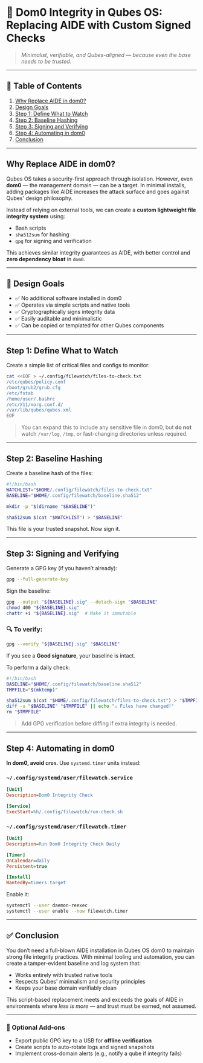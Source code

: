 
# 🔐 Dom0 Integrity in Qubes OS: Replacing AIDE with Custom Signed Checks

> *Minimalist, verifiable, and Qubes-aligned — because even the base needs to be trusted.*

---

## 🧭 Table of Contents

1. [Why Replace AIDE in dom0?](#why-replace-aide-in-dom0)
2. [Design Goals](#design-goals)
3. [Step 1: Define What to Watch](#step-1-define-what-to-watch)
4. [Step 2: Baseline Hashing](#step-2-baseline-hashing)
5. [Step 3: Signing and Verifying](#step-3-signing-and-verifying)
6. [Step 4: Automating in dom0](#step-4-automating-in-dom0)
7. [Conclusion](#conclusion)

---

## Why Replace AIDE in dom0?

Qubes OS takes a security-first approach through isolation. However, even **dom0** — the management domain — can be a target. In minimal installs, adding packages like AIDE increases the attack surface and goes against Qubes' design philosophy.

Instead of relying on external tools, we can create a **custom lightweight file integrity system** using:

* Bash scripts
* `sha512sum` for hashing
* `gpg` for signing and verification

This achieves similar integrity guarantees as AIDE, with better control and **zero dependency bloat** in `dom0`.

---

## 🎯 Design Goals

* ✅ No additional software installed in dom0
* ✅ Operates via simple scripts and native tools
* ✅ Cryptographically signs integrity data
* ✅ Easily auditable and minimalistic
* ✅ Can be copied or templated for other Qubes components

---

## Step 1: Define What to Watch

Create a simple list of critical files and configs to monitor:

```bash
cat <<EOF > ~/.config/filewatch/files-to-check.txt
/etc/qubes/policy.conf
/boot/grub2/grub.cfg
/etc/fstab
/home/user/.bashrc
/etc/X11/xorg.conf.d/
/var/lib/qubes/qubes.xml
EOF
```

> You can expand this to include any sensitive file in dom0, but **do not** watch `/var/log`, `/tmp`, or fast-changing directories unless required.

---

## Step 2: Baseline Hashing

Create a baseline hash of the files:

```bash
#!/bin/bash
WATCHLIST="$HOME/.config/filewatch/files-to-check.txt"
BASELINE="$HOME/.config/filewatch/baseline.sha512"

mkdir -p "$(dirname "$BASELINE")"

sha512sum $(cat "$WATCHLIST") > "$BASELINE"
```

This file is your trusted snapshot. Now sign it.

---

## Step 3: Signing and Verifying

Generate a GPG key (if you haven’t already):

```bash
gpg --full-generate-key
```

Sign the baseline:

```bash
gpg --output "${BASELINE}.sig" --detach-sign "$BASELINE"
chmod 400 "${BASELINE}.sig"
chattr +i "${BASELINE}.sig"  # Make it immutable
```

### 🔍 To verify:

```bash
gpg --verify "${BASELINE}.sig" "$BASELINE"
```

If you see a **Good signature**, your baseline is intact.

To perform a daily check:

```bash
#!/bin/bash
BASELINE="$HOME/.config/filewatch/baseline.sha512"
TMPFILE="$(mktemp)"

sha512sum $(cat "$HOME/.config/filewatch/files-to-check.txt") > "$TMPFILE"
diff -u "$BASELINE" "$TMPFILE" || echo "⚠️ Files have changed!"
rm "$TMPFILE"
```

> Add GPG verification before diffing if extra integrity is needed.

---

## Step 4: Automating in dom0

**In dom0, avoid `cron`.** Use `systemd.timer` units instead:

### `~/.config/systemd/user/filewatch.service`

```ini
[Unit]
Description=Dom0 Integrity Check

[Service]
ExecStart=%h/.config/filewatch/run-check.sh
```

### `~/.config/systemd/user/filewatch.timer`

```ini
[Unit]
Description=Run Dom0 Integrity Check Daily

[Timer]
OnCalendar=daily
Persistent=true

[Install]
WantedBy=timers.target
```

Enable it:

```bash
systemctl --user daemon-reexec
systemctl --user enable --now filewatch.timer
```

---

## ✅ Conclusion

You don’t need a full-blown AIDE installation in Qubes OS dom0 to maintain strong file integrity practices. With minimal tooling and automation, you can create a tamper-evident baseline and log system that:

* Works entirely with trusted native tools
* Respects Qubes' minimalism and security principles
* Keeps your base domain verifiably clean

This script-based replacement meets and exceeds the goals of AIDE in environments where *less is more* — and trust must be earned, not assumed.

---

### 📁 Optional Add-ons

* Export public GPG key to a USB for **offline verification**
* Create scripts to auto-rotate logs and signed snapshots
* Implement cross-domain alerts (e.g., notify a qube if integrity fails)

